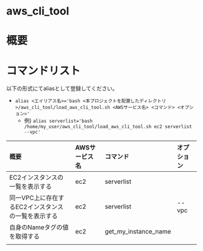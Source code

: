 # aws_cli_tool

# 概要
# コマンドリスト
以下の形式にてaliasとして登録してください。
- `alias <エイリアス名>='bash <本プロジェクトを配置したディレクトリ>/aws_cli_tool/load_aws_cli_tool.sh <AWSサービス名> <コマンド> <オプション>'`
   - 例) `alias serverlist='bash /home/my_user/aws_cli_tool/load_aws_cli_tool.sh ec2 serverlist --vpc'`

| 概要 | AWSサービス名 | コマンド | オプション |
| :-- | :-- | :-- | :-- |
| EC2インスタンスの一覧を表示する | ec2 | serverlist |  |
| 同一VPC上に存在するEC2インスタンスの一覧を表示する | ec2 | serverlist | --vpc |
| 自身のNameタグの値を取得する | ec2 | get_my_instance_name |  |
|  |  |  |  |

